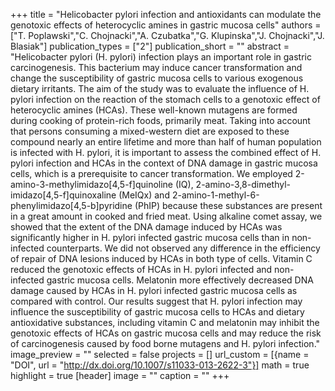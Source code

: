 +++
title = "Helicobacter pylori infection and antioxidants can modulate the genotoxic effects of heterocyclic amines in gastric mucosa cells"
authors = ["T. Poplawski","C. Chojnacki","A. Czubatka","G. Klupinska","J. Chojnacki","J. Blasiak"]
publication_types = ["2"]
publication_short = ""
abstract = "Helicobacter pylori (H. pylori) infection plays an important role in gastric carcinogenesis. This bacterium may induce cancer transformation and change the susceptibility of gastric mucosa cells to various exogenous dietary irritants. The aim of the study was to evaluate the influence of H. pylori infection on the reaction of the stomach cells to a genotoxic effect of heterocyclic amines (HCAs). These well-known mutagens are formed during cooking of protein-rich foods, primarily meat. Taking into account that persons consuming a mixed-western diet are exposed to these compound nearly an entire lifetime and more than half of human population is infected with H. pylori, it is important to assess the combined effect of H. pylori infection and HCAs in the context of DNA damage in gastric mucosa cells, which is a prerequisite to cancer transformation. We employed 2-amino-3-methylimidazo[4,5-f]quinoline (IQ), 2-amino-3,8-dimethyl-imidazo[4,5-f]quinoxaline (MeIQx) and 2-amino-1-methyl-6-phenylimidazo[4,5-b]pyridine (PhIP) because these substances are present in a great amount in cooked and fried meat. Using alkaline comet assay, we showed that the extent of the DNA damage induced by HCAs was significantly higher in H. pylori infected gastric mucosa cells than in non-infected counterparts. We did not observed any difference in the efficiency of repair of DNA lesions induced by HCAs in both type of cells. Vitamin C reduced the genotoxic effects of HCAs in H. pylori infected and non-infected gastric mucosa cells. Melatonin more effectively decreased DNA damage caused by HCAs in H. pylori infected gastric mucosa cells as compared with control. Our results suggest that H. pylori infection may influence the susceptibility of gastric mucosa cells to HCAs and dietary antioxidative substances, including vitamin C and melatonin may inhibit the genotoxic effects of HCAs on gastric mucosa cells and may reduce the risk of carcinogenesis caused by food borne mutagens and H. pylori infection."
image_preview = ""
selected = false
projects = []
url_custom = [{name = "DOI", url = "http://dx.doi.org/10.1007/s11033-013-2622-3"}]
math = true
highlight = true
[header]
image = ""
caption = ""
+++

